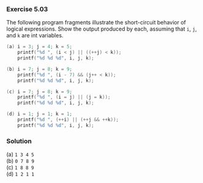 ### Exercise 5.03

The following program fragments illustrate the short-circuit behavior of logical expressions. Show the output produced by each, assuming that `i`, `j`, and `k` are int variables.

```c
(a) i = 3; j = 4; k = 5;
    printf("%d ", (i < j) || ((++j) < k));
    printf("%d %d %d", i, j, k); 

(b) i = 7; j = 8; k = 9;
    printf("%d ", (i - 7) && (j++ < k));
    printf("%d %d %d", i, j, k);

(c) i = 7; j = 8; k = 9;
    printf("%d ", (i = j) || (j = k));
    printf("%d %d %d", i, j, k);

(d) i = 1; j = 1; k = 1;
    printf("%d ", (++i) || (++j && ++k));
    printf("%d %d %d", i, j, k);
```

### Solution

(a) `1 3 4 5`  
(b) `0 7 8 9`  
(c) `1 8 8 9`  
(d) `1 2 1 1`  